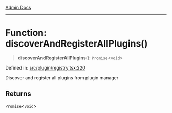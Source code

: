 [Admin Docs](/)

***

# Function: discoverAndRegisterAllPlugins()

> **discoverAndRegisterAllPlugins**(): `Promise`\<`void`\>

Defined in: [src/plugin/registry.tsx:220](https://github.com/PalisadoesFoundation/talawa-admin/blob/main/src/plugin/registry.tsx#L220)

Discover and register all plugins from plugin manager

## Returns

`Promise`\<`void`\>
